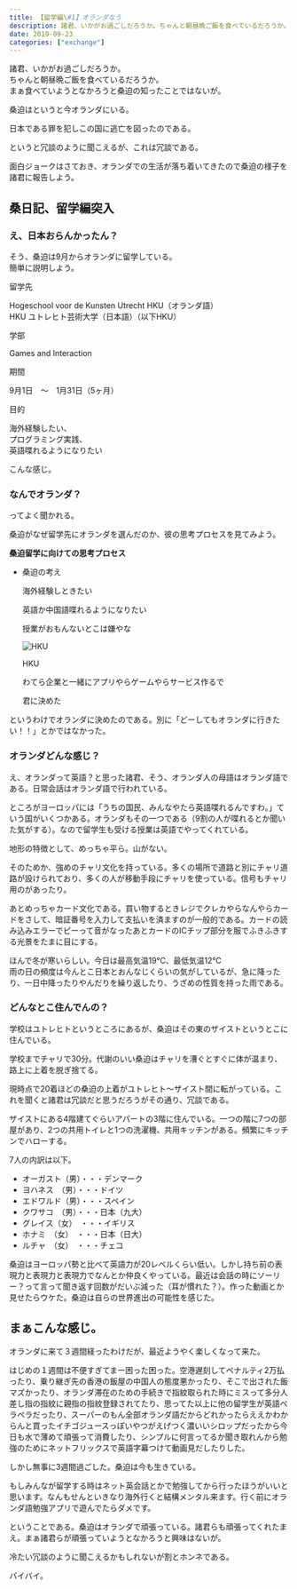```yaml
---
title: 【留学編\#1】オランダなう
description: 諸君、いかがお過ごしだろうか。ちゃんと朝昼晩ご飯を食べているだろうか。まぁ食べていようとなかろうと桑迫の知ったことではないが。 桑迫はというと今オランダにいる。 日本である罪を犯しこの国に逃亡を図ったのである。 というと冗談のように聞...
date: 2019-09-23
categories: ["exchange"]
---
```


諸君、いかがお過ごしだろうか。  
ちゃんと朝昼晩ご飯を食べているだろうか。  
まぁ食べていようとなかろうと桑迫の知ったことではないが。

桑迫はというと今オランダにいる。

日本である罪を犯しこの国に逃亡を図ったのである。

というと冗談のように聞こえるが、これは冗談である。

面白ジョークはさておき、オランダでの生活が落ち着いてきたので桑迫の様子を諸君に報告しよう。

## 桑日記、留学編突入

### え、日本おらんかったん？

そう、桑迫は9月からオランダに留学している。  
簡単に説明しよう。

留学先  

  
Hogeschool voor de Kunsten Utrecht HKU（オランダ語）  
HKU ユトレヒト芸術大学（日本語）（以下HKU）  
  

学部

  
Games and Interaction  
  

期間

  
9月1日　〜　1月31日（5ヶ月）  
  

目的

  
海外経験したい、  
プログラミング実践、  
英語喋れるようになりたい  
  

こんな感じ。  
  

### なんでオランダ？

ってよく聞かれる。

桑迫がなぜ留学先にオランダを選んだのか、彼の思考プロセスを見てみよう。

**桑迫留学に向けての思考プロセス**

-   桑迫の考え
    
    海外経験しときたい  
    
    英語か中国語喋れるようになりたい
    
    授業がおもんないとこは嫌やな
    
    ![HKU](https://chankuwa.com/wp-content/uploads/2019/09/ojisan-150x150.png)
    
    HKU
    
    わてら企業と一緒にアプリやらゲームやらサービス作るで
    
    君に決めた
    

というわけでオランダに決めたのである。別に「どーしてもオランダに行きたい！！」とかではなかった。  
  

### オランダどんな感じ？

え、オランダって英語？と思った諸君、そう、オランダ人の母語はオランダ語である。日常会話はオランダ語で行われている。

ところがヨーロッパには「うちの国民、みんなやたら英語喋れるんですわ。」ていう国がいくつかある。オランダもその一つである（9割の人が喋れるとか聞いた気がする）。なので留学生も受ける授業は英語でやってくれている。

  
地形の特徴として、めっちゃ平ら。山がない。

そのためか、強めのチャリ文化を持っている。多くの場所で道路と別にチャリ道路が設けられており、多くの人が移動手段にチャリを使っている。信号もチャリ用のがあったり。  

あとめっちゃカード文化である。買い物するときレジでクレカやらなんやらカードをさして、暗証番号を入力して支払いを済ますのが一般的である。カードの読み込みエラーでピーって音がなったあとカードのICチップ部分を服でふきふきする光景をたまに目にする。

ほんで冬が寒いらしい。今日は最高気温19℃、最低気温12℃  
雨の日の頻度は今んとこ日本とおんなじくらいの気がしているが、急に降ったり、一日中降ったりやんだりを繰り返したり、うざめの性質を持った雨である。  
  

### どんなとこ住んでんの？

学校はユトレヒトというところにあるが、桑迫はその東のザイストというとこに住んでいる。

学校までチャリで30分。代謝のいい桑迫はチャリを漕ぐとすぐに体が温まり、路上に上着を脱ぎ捨てる。

現時点で20着ほどの桑迫の上着がユトレヒト〜ザイスト間に転がっている。これを聞くと諸君は冗談だと思うだろうがその通り、冗談である。

ザイストにある4階建てぐらいアパートの3階に住んでいる。一つの階に7つの部屋があり、2つの共用トイレと1つの洗濯機、共用キッチンがある。頻繁にキッチンでハローする。

7人の内訳は以下。

-   オーガスト（男）・・・デンマーク
-   ヨハネス　（男）・・・ドイツ
-   エドワルド（男）・・・スペイン
-   クワサコ　（男）・・・日本（九大）
-   グレイス（女）　・・・イギリス
-   ホナミ　（女）　・・・日本（日大）
-   ルチャ　（女）　・・・チェコ

桑迫はヨーロッパ勢と比べて英語力が20レベルくらい低い。しかし持ち前の表現力と表現力と表現力でなんとか仲良くやっている。最近は会話の時にソーリー？って言って聞き返す回数がだいぶ減った（耳が慣れた？）。作った動画とか見せたらウケた。桑迫は自らの世界進出の可能性を感じた。

## まぁこんな感じ。

オランダに来て３週間経ったわけだが、最近ようやく楽しくなって来た。

はじめの１週間は不便すぎてまー困った困った。空港遅刻してペナルティ2万払ったり、乗り継ぎ先の香港の飯屋の中国人の態度悪かったり、そこで出された飯マズかったり、オランダ滞在のための手続きで指紋取られた時にミスって多分人差し指の指紋に親指の指紋登録されてたり、思ってた以上に他の留学生が英語ペラペラだったり、スーパーのもん全部オランダ語だからどれかったらええかわからんと買ったイチゴジュースっぽいやつがえげつく濃いいシロップだったから今日も水で薄めて頑張って消費したり、シンプルに何言ってるか聞き取れんから勉強のためにネットフリックスで英語字幕つけて動画見だしたりした。

しかし無事に3週間過ごした。桑迫は今も生きている。

もしみんなが留学する時はネット英会話とかで勉強してから行ったほうがいいと思います。なんもせんといきなり海外行くと結構メンタル来ます。行く前にオランダ語勉強アプリで遊んでたらダメです。

  
ということである。桑迫はオランダで頑張っている。諸君らも頑張ってくれたまえ。まぁ諸君らが頑張っていようとなかろうと興味はないが。

冷たい冗談のように聞こえるかもしれないが割とホンネである。

バイバイ。